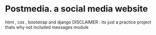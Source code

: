 # Postmedia. a social media website
html , css , bootstrap and django 
DISCLAIMER : its just a practice project thats why not included messages module
